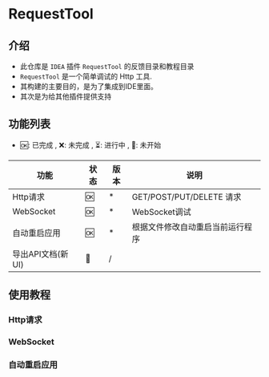 # RequestTool

## 介绍

- 此仓库是 `IDEA` 插件 `RequestTool` 的反馈目录和教程目录
- `RequestTool` 是一个简单调试的 Http 工具.
- 其构建的主要目的，是为了集成到IDE里面。
- 其次是为给其他插件提供支持

## 功能列表

- 🆗: 已完成 , ❌: 未完成 , ⏳: 进行中 , 🚧: 未开始

| 功能           | 状态 | 版本 | 说明                     |
|--------------|----|----|------------------------|
| Http请求       | 🆗 | *  | GET/POST/PUT/DELETE 请求 |
| WebSocket    | 🆗 | *  | WebSocket调试            |
| 自动重启应用       | 🆗 | *  | 根据文件修改自动重启当前运行程序       |
| 导出API文档(新UI) | 🚧 | /  |                        |


## 使用教程


### Http请求

### WebSocket

### 自动重启应用